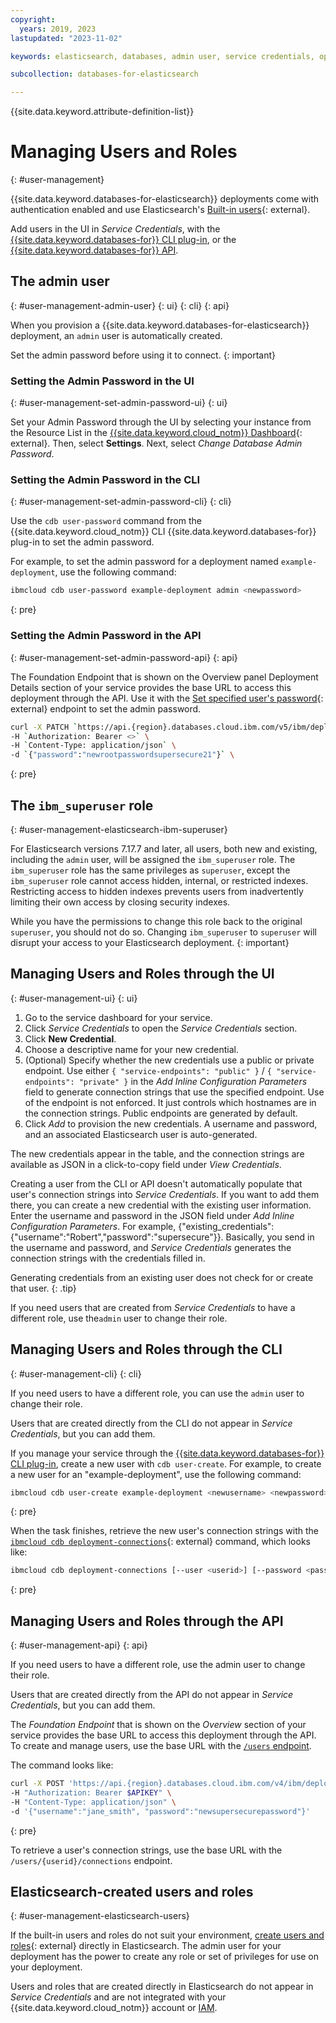 ```yaml
---
copyright:
  years: 2019, 2023
lastupdated: "2023-11-02"

keywords: elasticsearch, databases, admin user, service credentials, ops manager, elasticsearch managing users, roles, root account

subcollection: databases-for-elasticsearch

---
```


{{site.data.keyword.attribute-definition-list}}

# Managing Users and Roles
{: #user-management}

{{site.data.keyword.databases-for-elasticsearch}} deployments come with authentication enabled and use Elasticsearch's [Built-in users](https://www.elastic.co/guide/en/elasticsearch/reference/7.17/built-in-users.html){: external}.

Add users in the UI in _Service Credentials_, with the [{{site.data.keyword.databases-for}} CLI plug-in](/docs/databases-cli-plugin), or the [{{site.data.keyword.databases-for}} API](https://cloud.ibm.com/apidocs/cloud-databases-api/cloud-databases-api-v5#introduction).

## The admin user
{: #user-management-admin-user}
{: ui}
{: cli}
{: api}

When you provision a {{site.data.keyword.databases-for-elasticsearch}} deployment, an `admin` user is automatically created. 

Set the admin password before using it to connect.
{: important}

### Setting the Admin Password in the UI
{: #user-management-set-admin-password-ui}
{: ui}

Set your Admin Password through the UI by selecting your instance from the Resource List in the [{{site.data.keyword.cloud_notm}} Dashboard](https://cloud.ibm.com/){: external}. Then, select **Settings**. Next, select *Change Database Admin Password*.

### Setting the Admin Password in the CLI
{: #user-management-set-admin-password-cli}
{: cli}

Use the `cdb user-password` command from the {{site.data.keyword.cloud_notm}} CLI {{site.data.keyword.databases-for}} plug-in to set the admin password.

For example, to set the admin password for a deployment named `example-deployment`, use the following command:

```sh
ibmcloud cdb user-password example-deployment admin <newpassword>
```
{: pre}

### Setting the Admin Password in the API
{: #user-management-set-admin-password-api}
{: api}

The Foundation Endpoint that is shown on the Overview panel Deployment Details section of your service provides the base URL to access this deployment through the API. Use it with the [Set specified user's password](https://cloud.ibm.com/apidocs/cloud-databases-api/cloud-databases-api-v5#changeuserpassword){: external} endpoint to set the admin password.

```sh
curl -X PATCH `https://api.{region}.databases.cloud.ibm.com/v5/ibm/deployments/{id}/users/admin` \
-H `Authorization: Bearer <>` \
-H `Content-Type: application/json` \ 
-d `{"password":"newrootpasswordsupersecure21"}` \
```
{: pre}

## The `ibm_superuser` role
{: #user-management-elasticsearch-ibm-superuser}

For Elasticsearch versions 7.17.7 and later, all users, both new and existing, including the `admin` user, will be assigned the `ibm_superuser` role. The `ibm_superuser` role has the same privileges as `superuser`, except the `ibm_superuser` role cannot access hidden, internal, or restricted indexes. Restricting access to hidden indexes prevents users from inadvertently limiting their own access by closing security indexes.

While you have the permissions to change this role back to the original `superuser`, you should not do so. Changing `ibm_superuser` to `superuser` will disrupt your access to your Elasticsearch deployment.
{: important}

## Managing Users and Roles through the UI
{: #user-management-ui}
{: ui}

1. Go to the service dashboard for your service.
2. Click _Service Credentials_ to open the _Service Credentials_ section.
3. Click __New Credential__.
4. Choose a descriptive name for your new credential. 
5. (Optional) Specify whether the new credentials use a public or private endpoint. Use either `{ "service-endpoints": "public" }` / `{ "service-endpoints": "private" }` in the _Add Inline Configuration Parameters_ field to generate connection strings that use the specified endpoint. Use of the endpoint is not enforced. It just controls which hostnames are in the connection strings. Public endpoints are generated by default.
6. Click _Add_ to provision the new credentials. A username and password, and an associated Elasticsearch user is auto-generated.

The new credentials appear in the table, and the connection strings are available as JSON in a click-to-copy field under _View Credentials_.

Creating a user from the CLI or API doesn't automatically populate that user's connection strings into _Service Credentials_. If you want to add them there, you can create a new credential with the existing user information. Enter the username and password in the JSON field under _Add Inline Configuration Parameters_. For example, {"existing_credentials":{"username":"Robert","password":"supersecure"}}. Basically, you send in the username and password, and _Service Credentials_ generates the connection strings with the credentials filled in.

Generating credentials from an existing user does not check for or create that user. 
{: .tip}

If you need users that are created from _Service Credentials_ to have a different role, use the`admin` user to change their role.

## Managing Users and Roles through the CLI
{: #user-management-cli}
{: cli}

If you need users to have a different role, you can use the `admin` user to change their role.

Users that are created directly from the CLI do not appear in _Service Credentials_, but you can add them.

If you manage your service through the [{{site.data.keyword.databases-for}} CLI plug-in](/docs/cli?topic=cli-install-ibmcloud-cli), create a new user with `cdb user-create`. For example, to create a new user for an "example-deployment", use the following command:

```sh
ibmcloud cdb user-create example-deployment <newusername> <newpassword>
```
{: pre}

When the task finishes, retrieve the new user's connection strings with the [`ibmcloud cdb deployment-connections`](/docs/databases-for-elasticsearch?topic=databases-for-elasticsearch-cdb-reference&interface=ui#deployment-connections){: external} command, which looks like:

```sh
ibmcloud cdb deployment-connections [--user <userid>] [--password <password>] [--endpoint-type <endpoint type>] [--all] [--only] [--start] [--certroot <path>] [--json]
```
{: pre}

## Managing Users and Roles through the API
{: #user-management-api}
{: api}

If you need users to have a different role, use the admin user to change their role.

Users that are created directly from the API do not appear in _Service Credentials_, but you can add them.

The _Foundation Endpoint_ that is shown on the _Overview_ section of your service provides the base URL to access this deployment through the API. To create and manage users, use the base URL with the [`/users` endpoint](https://cloud.ibm.com/apidocs/cloud-databases-api#creates-a-database-level-user).

The command looks like: 

```sh
curl -X POST 'https://api.{region}.databases.cloud.ibm.com/v4/ibm/deployments/{id}/users' \
-H "Authorization: Bearer $APIKEY" \
-H "Content-Type: application/json" \
-d '{"username":"jane_smith", "password":"newsupersecurepassword"}'
```
{: pre}

To retrieve a user's connection strings, use the base URL with the `/users/{userid}/connections` endpoint. 

## Elasticsearch-created users and roles
{: #user-management-elasticsearch-users}

If the built-in users and roles do not suit your environment, [create users and roles](https://www.elastic.co/guide/en/elasticsearch/reference/7.17/users-command.html){: external} directly in Elasticsearch. The admin user for your deployment has the power to create any role or set of privileges for use on your deployment.

Users and roles that are created directly in Elasticsearch do not appear in _Service Credentials_ and are not integrated with your {{site.data.keyword.cloud_notm}} account or [IAM](/docs/databases-for-elasticsearch?topic=databases-for-elasticsearch-iam).
